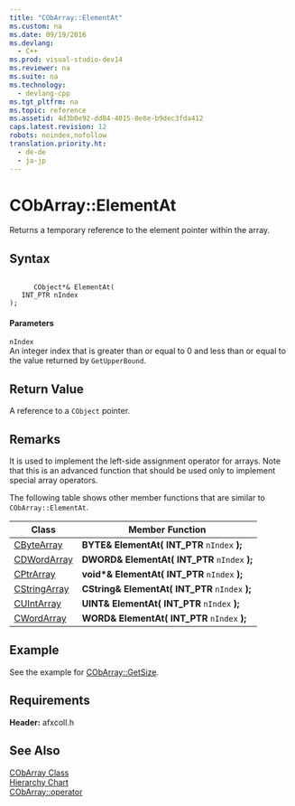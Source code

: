 ```yaml
---
title: "CObArray::ElementAt"
ms.custom: na
ms.date: 09/19/2016
ms.devlang: 
  - C++
ms.prod: visual-studio-dev14
ms.reviewer: na
ms.suite: na
ms.technology: 
  - devlang-cpp
ms.tgt_pltfrm: na
ms.topic: reference
ms.assetid: 4d3b0e92-dd84-4015-8e8e-b9dec3fda412
caps.latest.revision: 12
robots: noindex,nofollow
translation.priority.ht: 
  - de-de
  - ja-jp
---
```

# CObArray::ElementAt
Returns a temporary reference to the element pointer within the array.  
  
## Syntax  
  
```  
  
      CObject*& ElementAt(  
   INT_PTR nIndex   
);  
```  
  
#### Parameters  
 `nIndex`  
 An integer index that is greater than or equal to 0 and less than or equal to the value returned by `GetUpperBound`.  
  
## Return Value  
 A reference to a `CObject` pointer.  
  
## Remarks  
 It is used to implement the left-side assignment operator for arrays. Note that this is an advanced function that should be used only to implement special array operators.  
  
 The following table shows other member functions that are similar to `CObArray::ElementAt`.  
  
|Class|Member Function|  
|-----------|---------------------|  
|[CByteArray](../vs140/CByteArray-Class.md)|**BYTE& ElementAt( INT_PTR** `nIndex` **);**|  
|[CDWordArray](../vs140/CDWordArray-Class.md)|**DWORD& ElementAt( INT_PTR** `nIndex` **);**|  
|[CPtrArray](../vs140/CPtrArray-Class.md)|**void\*& ElementAt( INT_PTR** `nIndex` **);**|  
|[CStringArray](../vs140/CStringArray-Class.md)|**CString& ElementAt( INT_PTR** `nIndex` **);**|  
|[CUIntArray](../vs140/CUIntArray-Class.md)|**UINT& ElementAt( INT_PTR** `nIndex` **);**|  
|[CWordArray](../vs140/CWordArray-Class.md)|**WORD& ElementAt( INT_PTR** `nIndex` **);**|  
  
## Example  
 See the example for [CObArray::GetSize](../vs140/CObArray--GetSize.md).  
  
## Requirements  
 **Header:** afxcoll.h  
  
## See Also  
 [CObArray Class](../vs140/CObArray-Class.md)   
 [Hierarchy Chart](../vs140/Hierarchy-Chart.md)   
 [CObArray::operator](../vs140/CObArray--operator.md)